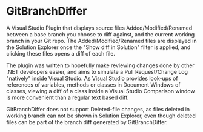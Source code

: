 # GitBranchDiffer
A Visual Studio Plugin that displays source files Added/Modified/Renamed between a base branch you choose to diff against, and the current working branch in your Git repo.
The Added/Modified/Renamed files are displayed in the Solution Explorer once the "Show diff in Solution" filter is applied, and clicking these files opens a diff of each file.

The plugin was written to hopefully make reviewing changes done by other .NET developers easier, and aims to simulate a Pull Request/Change Log "natively" inside Visual Studio. As Visual Studio provides look-ups of references of variables, methods or classes in Document Windows of classes, viewing a diff of a class inside a Visual Studio Comparison window is more convenient than a regular text based diff.   

GitBranchDiffer does not support Deleted-file changes, as files deleted in working branch can not be shown in Solution Explorer, even though deleted files can be part of the branch diff generated by GitBranchDiffer.
